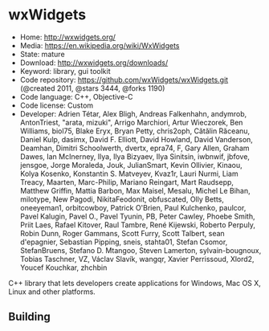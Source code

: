 # wxWidgets

- Home: http://wxwidgets.org/
- Media: https://en.wikipedia.org/wiki/WxWidgets
- State: mature
- Download: http://wxwidgets.org/downloads/
- Keyword: library, gui toolkit
- Code repository: https://github.com/wxWidgets/wxWidgets.git (@created 2011, @stars 3444, @forks 1190)
- Code language: C++, Objective-C
- Code license: Custom
- Developer: Adrien Tétar, Alex Bligh, Andreas Falkenhahn, andymrob, AntonTriest, "arata, mizuki", Arrigo Marchiori, Artur Wieczorek, Ben Williams, biol75, Blake Eryx, Bryan Petty, chris2oph, Cătălin Răceanu, Daniel Kulp, dasimx, David F. Elliott, David Howland, David Vanderson, Deamhan, Dimitri Schoolwerth, dvertx, epra74, F, Gary Allen, Graham Dawes, Ian McInerney, Ilya, Ilya Bizyaev, Ilya Sinitsin, iwbnwif, jbfove, jensgoe, Jorge Moraleda, Jouk, JulianSmart, Kevin Ollivier, Kinaou, Kolya Kosenko, Konstantin S. Matveyev, Kvaz1r, Lauri Nurmi, Liam Treacy, Maarten, Marc-Philip, Mariano Reingart, Mart Raudsepp, Matthew Griffin, Mattia Barbon, Max Maisel, Mesalu, Michel Le Bihan, milotype, New Pagodi, NikitaFeodonit, obfuscated, Olly Betts, oneeyeman1, orbitcowboy, Patrick O'Brien, Paul Kulchenko, paulcor, Pavel Kalugin, Pavel O., Pavel Tyunin, PB, Peter Cawley, Phoebe Smith, Priit Laes, Rafael Kitover, Raul Tambre, René Kijewski, Roberto Perpuly, Robin Dunn, Roger Gammans, Scott Furry, Scott Talbert, sean d'epagnier, Sebastian Pipping, sneis, stahta01, Stefan Csomor, StefanBruens, Stefano D. Mtangoo, Steven Lamerton, sylvain-bougnoux, Tobias Taschner, VZ, Václav Slavík, wangqr, Xavier Perrissoud, Xlord2, Youcef Kouchkar, zhchbin

C++ library that lets developers create applications for Windows, Mac OS X, Linux and other platforms.

## Building
